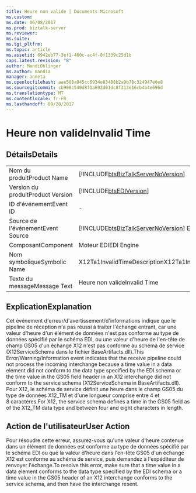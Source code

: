 ```yaml
---
title: Heure non valide | Documents Microsoft
ms.custom: 
ms.date: 06/08/2017
ms.prod: biztalk-server
ms.reviewer: 
ms.suite: 
ms.tgt_pltfrm: 
ms.topic: article
ms.assetid: 6942eb77-3ef1-460c-ac4f-8f1339c25d1b
caps.latest.revision: "8"
author: MandiOhlinger
ms.author: mandia
manager: anneta
ms.openlocfilehash: aae508a945cc6934e83408b2a9b78c324947e0e8
ms.sourcegitcommit: cb908c540d8f1a692d01dc8f313e16cb4b4e696d
ms.translationtype: MT
ms.contentlocale: fr-FR
ms.lasthandoff: 09/20/2017
---
```

# <a name="invalid-time"></a><span data-ttu-id="c418b-102">Heure non valide</span><span class="sxs-lookup"><span data-stu-id="c418b-102">Invalid Time</span></span>
## <a name="details"></a><span data-ttu-id="c418b-103">Détails</span><span class="sxs-lookup"><span data-stu-id="c418b-103">Details</span></span>  
  
|||  
|-|-|  
|<span data-ttu-id="c418b-104">Nom du produit</span><span class="sxs-lookup"><span data-stu-id="c418b-104">Product Name</span></span>|[!INCLUDE[btsBizTalkServerNoVersion](../includes/btsbiztalkservernoversion-md.md)]|  
|<span data-ttu-id="c418b-105">Version du produit</span><span class="sxs-lookup"><span data-stu-id="c418b-105">Product Version</span></span>|[!INCLUDE[btsEDIVersion](../includes/btsediversion-md.md)]|  
|<span data-ttu-id="c418b-106">ID d'événement</span><span class="sxs-lookup"><span data-stu-id="c418b-106">Event ID</span></span>|-|  
|<span data-ttu-id="c418b-107">Source de l'événement</span><span class="sxs-lookup"><span data-stu-id="c418b-107">Event Source</span></span>|[!INCLUDE[btsBizTalkServerNoVersion](../includes/btsbiztalkservernoversion-md.md)]<span data-ttu-id="c418b-108"> EDI</span><span class="sxs-lookup"><span data-stu-id="c418b-108"> EDI</span></span>|  
|<span data-ttu-id="c418b-109">Composant</span><span class="sxs-lookup"><span data-stu-id="c418b-109">Component</span></span>|<span data-ttu-id="c418b-110">Moteur EDI</span><span class="sxs-lookup"><span data-stu-id="c418b-110">EDI Engine</span></span>|  
|<span data-ttu-id="c418b-111">Nom symbolique</span><span class="sxs-lookup"><span data-stu-id="c418b-111">Symbolic Name</span></span>|<span data-ttu-id="c418b-112">X12Ta1InvalidTimeDescription</span><span class="sxs-lookup"><span data-stu-id="c418b-112">X12Ta1InvalidTimeDescription</span></span>|  
|<span data-ttu-id="c418b-113">Texte du message</span><span class="sxs-lookup"><span data-stu-id="c418b-113">Message Text</span></span>|<span data-ttu-id="c418b-114">Heure non valide</span><span class="sxs-lookup"><span data-stu-id="c418b-114">Invalid Time</span></span>|  
  
## <a name="explanation"></a><span data-ttu-id="c418b-115">Explication</span><span class="sxs-lookup"><span data-stu-id="c418b-115">Explanation</span></span>  
 <span data-ttu-id="c418b-116">Cet événement d'erreur/d'avertissement/d'informations indique que le pipeline de réception n'a pas réussi à traiter l'échange entrant, car une valeur d'heure d'un élément de données n'est pas conforme au type de données spécifié par le schéma EDI, ou une valeur d'heure de l'en-tête de champ GS05 d'un échange X12 n'est pas conforme au schéma de service (X12ServiceSchema dans le fichier BaseArtifacts.dll).</span><span class="sxs-lookup"><span data-stu-id="c418b-116">This Error/Warning/Information event indicates that the receive pipeline could not process the incoming interchange because a time value in a data element did not conform to the data type specified by the EDI schema or the time value in the GS05 field header in an X12 interchange did not conform to the service schema (X12ServiceSchema in BaseArtifacts.dll).</span></span> <span data-ttu-id="c418b-117">Pour X12, le schéma de service définit une heure dans le champ GS05 du type de données X12_TM et d'une longueur comprise entre 4 et 8 caractères.</span><span class="sxs-lookup"><span data-stu-id="c418b-117">For X12, the service schema defines a time in the GS05 field as of the X12_TM data type and between four and eight characters in length.</span></span>  
  
## <a name="user-action"></a><span data-ttu-id="c418b-118">Action de l'utilisateur</span><span class="sxs-lookup"><span data-stu-id="c418b-118">User Action</span></span>  
 <span data-ttu-id="c418b-119">Pour résoudre cette erreur, assurez-vous qu'une valeur d'heure contenue dans un élément de données est conforme au type de données spécifié par le schéma EDI ou que la valeur d'heure dans l'en-tête GS05 d'un échange X12 est conforme au schéma de service, puis demandez à l'expéditeur de renvoyer l'échange.</span><span class="sxs-lookup"><span data-stu-id="c418b-119">To resolve this error, make sure that a time value in a data element conforms to the data type specified by the EDI schema or a time value in the GS05 header of an X12 interchange conforms to the service schema, and then have the interchange resent.</span></span>